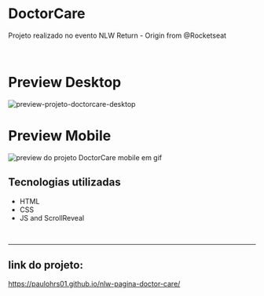 # DoctorCare 
Projeto realizado no evento NLW Return - Origin from @Rocketseat

<br>

# Preview Desktop

<img src="./readme-file/projeto-doctorcare.gif" alt="preview-projeto-doctorcare-desktop"/>

<br>

# Preview Mobile
<img src="./readme-file/projeto-doctorcare-mobile.gif" alt="preview do projeto DoctorCare mobile em gif"/>

<br>

## Tecnologias utilizadas
- HTML
- CSS
- JS and ScrollReveal


<br>

---
## link do projeto:

https://paulohrs01.github.io/nlw-pagina-doctor-care/

